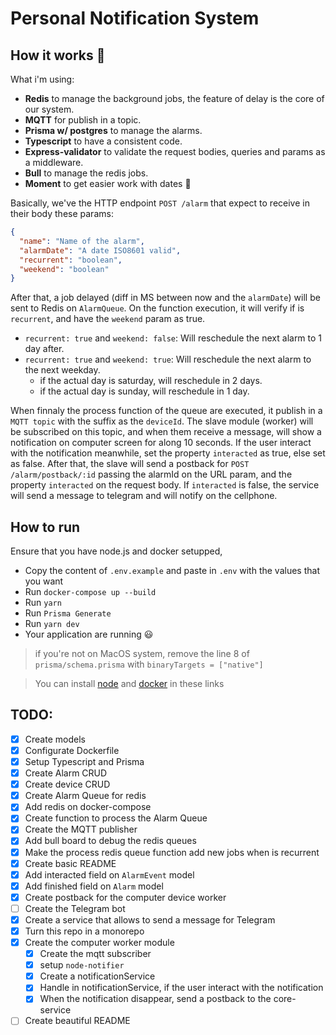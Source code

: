 # Personal Notification System

## How it works 💫

What i'm using:

- **Redis** to manage the background jobs, the feature of delay is the core of our system.
- **MQTT** for publish in a topic.
- **Prisma w/ postgres** to manage the alarms.
- **Typescript** to have a consistent code.
- **Express-validator** to validate the request bodies, queries and params as a middleware.
- **Bull** to manage the redis jobs.
- **Moment** to get easier work with dates 🥵

Basically, we've the HTTP endpoint `POST /alarm` that expect to receive in their body these params:

```json
{
  "name": "Name of the alarm",
  "alarmDate": "A date ISO8601 valid",
  "recurrent": "boolean",
  "weekend": "boolean"
}
```

After that, a job delayed (diff in MS between now and the `alarmDate`) will be sent to Redis on `AlarmQueue`.
On the function execution, it will verify if is `recurrent`, and have the `weekend` param as true.

- `recurrent: true` and `weekend: false`: Will reschedule the next alarm to 1 day after.
- `recurrent: true` and `weekend: true`: Will reschedule the next alarm to the next weekday.
  - if the actual day is saturday, will reschedule in 2 days.
  - if the actual day is sunday, will reschedule in 1 day.

When finnaly the process function of the queue are executed, it publish in a `MQTT topic` with the suffix as the `deviceId`.
The slave module (worker) will be subscribed on this topic, and when them receive a message, will show a notification on computer screen for along 10 seconds.
If the user interact with the notification meanwhile, set the property `interacted` as true, else set as false. After that, the slave will send a postback for
`POST /alarm/postback/:id` passing the alarmId on the URL param, and the property `interacted` on the request body. If `interacted` is false, the service will send a message to telegram and will notify on the cellphone.

## How to run

Ensure that you have node.js and docker setupped,

- Copy the content of `.env.example` and paste in `.env` with the values that you want
- Run `docker-compose up --build`
- Run `yarn`
- Run `Prisma Generate`
- Run `yarn dev`
- Your application are running 😃

> if you're not on MacOS system, remove the line 8 of `prisma/schema.prisma` with `binaryTargets = ["native"]`

> You can install [node](https://nodejs.org/en/) and [docker](https://docs.docker.com/desktop/windows/install/) in these links

## TODO:

- [x] Create models
- [x] Configurate Dockerfile
- [x] Setup Typescript and Prisma
- [x] Create Alarm CRUD
- [x] Create device CRUD
- [x] Create Alarm Queue for redis
- [x] Add redis on docker-compose
- [x] Create function to process the Alarm Queue
- [x] Create the MQTT publisher
- [x] Add bull board to debug the redis queues
- [x] Make the process redis queue function add new jobs when is recurrent
- [x] Create basic README
- [x] Add interacted field on `AlarmEvent` model
- [x] Add finished field on `Alarm` model
- [x] Create postback for the computer device worker
- [ ] Create the Telegram bot
- [x] Create a service that allows to send a message for Telegram
- [x] Turn this repo in a monorepo
- [x] Create the computer worker module
  - [x] Create the mqtt subscriber
  - [x] setup `node-notifier`
  - [x] Create a notificationService
  - [x] Handle in notificationService, if the user interact with the notification
  - [x] When the notification disappear, send a postback to the core-service
- [ ] Create beautiful README
